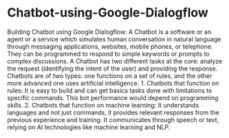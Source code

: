 # Chatbot-using-Google-Dialogflow
Building Chatbot using Google Dialogflow: A Chatbot is a software or an agent or a service which simulates human conversation in natural language through messaging applications, websites, mobile phones, or telephone. They can be programmed to respond to simple keywords or prompts to complex discussions. A Chatbot has two different tasks at the core: analyze the request (identifying the intent of the user) and providing the response. Chatbots are of two types: one functions on a set of rules, and the other more advanced one uses artificial intelligence. 1. Chatbots that function on rules: It is easy to build and can get basics tasks done with limitations to specific commands. This bot performance would depend on programming skills. 2. Chatbots that function on machine learning: It understands languages and not just commands, it provides relevant responses from the previous experience and training. It communicates through speech or text, relying on AI technologies like machine learning and NLP.
